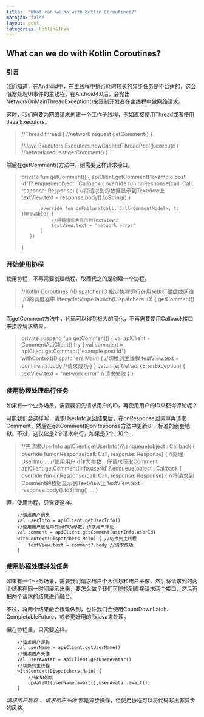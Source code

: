 ```yaml
---
title:  "What can we do with Kotlin Coroutines?"
mathjax: false
layout: post
categories: Kotlin&Java
---
```


## What can we do with Kotlin Coroutines?

### 引言

我们知道，在Android中，在主线程中执行耗时较长的异步任务是不合适的，这会阻塞处理UI事件的主线程，在Android4.0后，会抛出NetworkOnMainThreadException()来限制开发者在主线程中做网络请求。

这时，我们需要为网络请求创建一个工作子线程，例如直接使用Thread或者使用Java Executors。


>    //Thread
>    thread {
>        //network request
>        getComment()
>    }
> 
>    //Java Executors
>    Executors.newCachedThreadPool().execute {
>        //network request
>        getComment()
>    }


然后在getComment()方法中，则需要这样请求接口。

>    private fun getComment() {
>        apiClient.getComment("example post id")?.enqueue(object : Callback<CommentModel> {
>            override fun onResponse(call: Call<CommentModel>, response: Response<CommentModel>) {
>                //将请求到的数据显示到TextView上
>                textView.text = response.body().toString()
>            }
> 
>            override fun onFailure(call: Call<CommentModel>, t: Throwable) {
>                //将错误信息显示到TextView上
>                textView.text = "network error"
>            }
>        })
>    }


### 开始使用协程

使用协程，不再需要创建线程，取而代之的是创建一个协程。

>    //Kotlin Coroutines
>    //Dispatcher.IO 指定协程运行在用来执行磁盘或网络I/O的调度器中
>    lifecycleScope.launch(Dispatchers.IO) {
>        getComment()
>    }


而getComment方法中，代码可以得到极大的简化，不再需要使用Callback接口来接收请求结果。

>    private suspend fun getComment() {
>        val apiClient = CommentApiClient()
>        try {
>            val comment = apiClient.getComment("example post id")
>            withContext(Dispatchers.Main) { //切换到主线程
>                textView.text = comment?.body //请求成功
>            }
>        } catch (e: NetworkErrorException) {
>            textView.text = "network error" //请求失败
>        }
>    }

### 使用协程处理串行任务

如果有一个业务场景，需要我们先请求用户的ID，再使用用户的ID来获得评论呢？

可能我们会这样写，请求UserInfo返回结果后，在onResponse回调中再请求Comment，然后在getComment的onResponse方法中更新UI，标准的嵌套地狱。不过，这仅仅是2个请求串行，如果是5个…10个…

>    //先请求UserInfo
>    apiClient.getUserInfo()?.enqueue(object : Callback<UserInfo> {
>        override fun onResponse(call: Call<UserInfo>, response: Response<UserInfo>) {
>        //处理UserInfo
>        ...
>        //使用用户id作为参数，仔请求获取Comment
>        apiClient.getComment(info.userId)?.enqueue(object : Callback<CommentModel> {            
>             override fun onResponse(call: Call<CommentModel>, response: Response<CommentModel>) {
>             //将请求到Comment的数据显示到TextView上
>             textView.text = response.body().toString()
>        ...
>    }


但，使用协程，只需要这样。

```
    //请求用户信息
    val userInfo = apiClient.getUserInfo()
    //使用用户信息中的id作为参数，请求用户评论
    val comment = apiClient.getComment(userInfo.userId)
    withContext(Dispatchers.Main) { //切换到主线程
        textView.text = comment?.body //请求成功
    }
```


### 使用协程处理并发任务

如果有一个业务场景，需要我们请求用户个人信息和用户头像，然后将请求到的两个结果在同一时间展示出来，要怎么做？我们可能想到直接请求两个接口，然后再把两个请求的结果进行融合。

不过，将两个结果融合很难做到，也许我们会使用CountDownLatch、CompletableFuture，或者更好用的Rxjava来处理。

但在协程里，只需要这样。


```
    //请求用户昵称
    val userName = apiClient.getUserName()
    //请求用户头像
    val userAvatar = apiClient.getUserAvatar()
    //切换到主线程
    withContext(Dispatchers.Main) {
        //请求成功
        updateUI(userName.await(),userAvatar.await())
    }
```

*请求用户昵称* 、*请求用户头像* 都是异步操作，但使用协程可以将代码写出非异步的风格。



